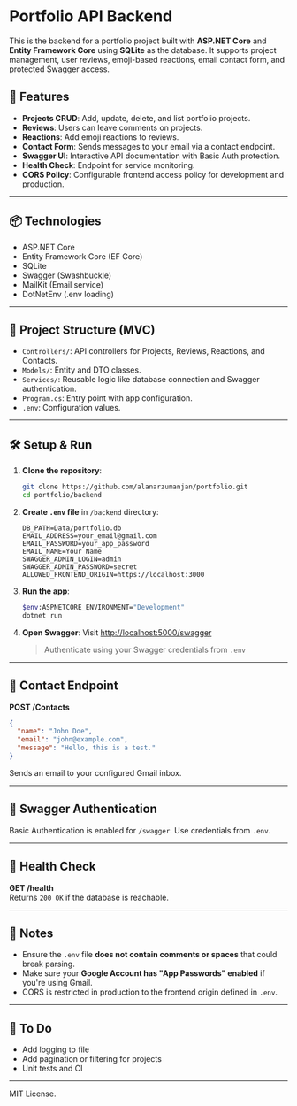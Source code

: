 # Portfolio API Backend

This is the backend for a portfolio project built with **ASP.NET Core** and **Entity Framework Core** using **SQLite** as the database. It supports project management, user reviews, emoji-based reactions, email contact form, and protected Swagger access.

## 🚀 Features

- **Projects CRUD**: Add, update, delete, and list portfolio projects.
- **Reviews**: Users can leave comments on projects.
- **Reactions**: Add emoji reactions to reviews.
- **Contact Form**: Sends messages to your email via a contact endpoint.
- **Swagger UI**: Interactive API documentation with Basic Auth protection.
- **Health Check**: Endpoint for service monitoring.
- **CORS Policy**: Configurable frontend access policy for development and production.

---

## 📦 Technologies

- ASP.NET Core
- Entity Framework Core (EF Core)
- SQLite
- Swagger (Swashbuckle)
- MailKit (Email service)
- DotNetEnv (.env loading)

---

## 📁 Project Structure (MVC)

- `Controllers/`: API controllers for Projects, Reviews, Reactions, and Contacts.
- `Models/`: Entity and DTO classes.
- `Services/`: Reusable logic like database connection and Swagger authentication.
- `Program.cs`: Entry point with app configuration.
- `.env`: Configuration values.

---

## 🛠️ Setup & Run

1. **Clone the repository**:

   ```bash
   git clone https://github.com/alanarzumanjan/portfolio.git
   cd portfolio/backend
   ```

2. **Create `.env` file** in `/backend` directory:

   ```env
   DB_PATH=Data/portfolio.db
   EMAIL_ADDRESS=your_email@gmail.com
   EMAIL_PASSWORD=your_app_password
   EMAIL_NAME=Your Name
   SWAGGER_ADMIN_LOGIN=admin
   SWAGGER_ADMIN_PASSWORD=secret
   ALLOWED_FRONTEND_ORIGIN=https://localhost:3000
   ```

3. **Run the app**:

   ```bash
   $env:ASPNETCORE_ENVIRONMENT="Development"
   dotnet run
   ```

4. **Open Swagger**:
   Visit [http://localhost:5000/swagger](http://localhost:5000/swagger)
   > Authenticate using your Swagger credentials from `.env`

---

## 📮 Contact Endpoint

**POST /Contacts**

```json
{
  "name": "John Doe",
  "email": "john@example.com",
  "message": "Hello, this is a test."
}
```

Sends an email to your configured Gmail inbox.

---

## 🔐 Swagger Authentication

Basic Authentication is enabled for `/swagger`. Use credentials from `.env`.

---

## 🧪 Health Check

**GET /health**  
Returns `200 OK` if the database is reachable.

---

## 📌 Notes

- Ensure the `.env` file **does not contain comments or spaces** that could break parsing.
- Make sure your **Google Account has "App Passwords" enabled** if you're using Gmail.
- CORS is restricted in production to the frontend origin defined in `.env`.

---

## 🧹 To Do

- Add logging to file
- Add pagination or filtering for projects
- Unit tests and CI

---

MIT License.
